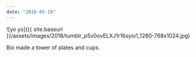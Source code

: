 ```yaml
---
date: "2018-03-19"
---
```


![yo yo]({{ site.baseurl }}/assets/images/2018/tumblr_p5v0ovELXJ1r16syio1_1280-768x1024.jpg)

Boi made a tower of plates and cups.
